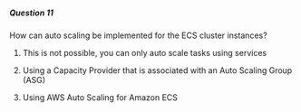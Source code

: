 ##### Question 11

How can auto scaling be implemented for the ECS cluster instances?

1. This is not possible, you can only auto scale tasks using services

2. Using a Capacity Provider that is associated with an Auto Scaling Group (ASG)

3. Using AWS Auto Scaling for Amazon ECS

